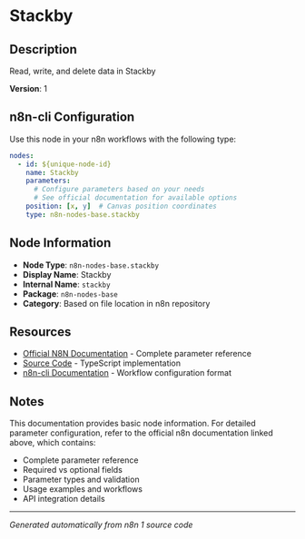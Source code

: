# Stackby

## Description

Read, write, and delete data in Stackby

**Version**: 1

## n8n-cli Configuration

Use this node in your n8n workflows with the following type:

```yaml
nodes:
  - id: ${unique-node-id}
    name: Stackby
    parameters:
      # Configure parameters based on your needs
      # See official documentation for available options
    position: [x, y]  # Canvas position coordinates
    type: n8n-nodes-base.stackby
```

## Node Information

- **Node Type**: `n8n-nodes-base.stackby`
- **Display Name**: Stackby
- **Internal Name**: `stackby`
- **Package**: `n8n-nodes-base`
- **Category**: Based on file location in n8n repository

## Resources

- [Official N8N Documentation](https://docs.n8n.io/integrations/builtin/app-nodes/n8n-nodes-base.stackby/) - Complete parameter reference
- [Source Code](https://github.com/n8n-io/n8n/blob/master/packages/nodes-base/nodes/Stackby/Stackby.node.ts) - TypeScript implementation
- [n8n-cli Documentation](https://github.com/edenreich/n8n-cli) - Workflow configuration format

## Notes

This documentation provides basic node information. For detailed parameter configuration, 
refer to the official n8n documentation linked above, which contains:

- Complete parameter reference
- Required vs optional fields
- Parameter types and validation
- Usage examples and workflows
- API integration details

---
*Generated automatically from n8n 1 source code*
